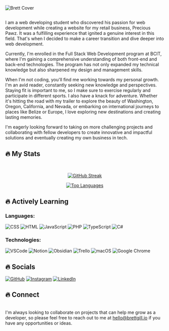 <img src="https://github.com/breadscorner/breadscorner/assets/108560747/92c1f281-5c35-4ed4-81be-938b3a1ab049" alt="Brett Cover">

## 

I am a web developing student who discovered his passion for web development while creating a website for my retail business, Precious Pawz. It was a fulfilling experience that ignited a genuine interest in this field. That's when I decided to make a career transition and dive deeper into web development.

Currently, I'm enrolled in the Full Stack Web Development program at BCIT, where I'm gaining a comprehensive understanding of both front-end and back-end technologies. The program has not only expanded my technical knowledge but also sharpened my design and management skills.

When I'm not coding, you'll find me working towards my personal growth. I'm an avid reader, constantly seeking new knowledge and perspectives. Staying fit is important to me, so I make sure to exercise regularly and participate in different sports. I also have a knack for adventure. Whether it's hitting the road with my trailer to explore the beauty of Washington, Oregon, California, and Nevada, or embarking on international journeys to places like Belize or Europe, I love exploring new destinations and creating lasting memories.

I'm eagerly looking forward to taking on more challenging projects and collaborating with fellow developers to create innovative and impactful solutions and eventually creating my own business in tech.

  ## :fire: My Stats
  <br>
  <p align="center">
    <a href="https://git.io/streak-stats">
      <img src="http://github-readme-streak-stats.herokuapp.com?user=breadscorner&theme=dark&background=000000" alt="GitHub Streak" />
    </a>

<br>
<div align="center">
  <a href="https://github.com/anuraghazra/github-readme-stats">
    <img src="https://github-readme-stats.vercel.app/api/top-langs/?username=breadscorner&layout=compact&theme=vision-friendly-dark" alt="Top Languages" />
  </a>
</div>

## :fire: Actively Learning

### Languages:

  ![CSS](https://img.shields.io/badge/CSS3-000000?style=for-the-badge&logo=css3&logoColor=white)
  ![HTML](https://img.shields.io/badge/HTML5-000000?style=for-the-badge&logo=html5&logoColor=white)
  ![JavaScript](https://img.shields.io/badge/JavaScript-000000?style=for-the-badge&logo=javascript&logoColor=white)
  ![PHP](https://img.shields.io/badge/PHP-000000?style=for-the-badge&logo=php&logoColor=white)
  ![TypeScript](https://img.shields.io/badge/TypeScript-000000?style=for-the-badge&logo=typescript&logoColor=white)
  ![C#](https://img.shields.io/badge/C%23-000000?style=for-the-badge&logo=c-sharp&logoColor=white)

### Technologies:

  ![VSCode](https://img.shields.io/badge/VSCode-000000?style=for-the-badge&logo=visual-studio-code&logoColor=white)
  ![Notion](https://img.shields.io/badge/Notion-000000?style=for-the-badge&logo=notion&logoColor=white)
  ![Obsidian](https://img.shields.io/badge/Obsidian-000000?style=for-the-badge&logo=obsidian&logoColor=white)
  ![Trello](https://img.shields.io/badge/Trello-000000?style=for-the-badge&logo=trello&logoColor=white)
  ![macOS](https://img.shields.io/badge/macOS-000000?style=for-the-badge&logo=apple&logoColor=white)
  ![Google Chrome](https://img.shields.io/badge/Google_Chrome-000000?style=for-the-badge&logo=google-chrome&logoColor=white)

## :fire: Socials

[![GitHub](https://img.shields.io/badge/GitHub-000000?style=for-the-badge&logo=github&logoColor=white)](https://www.facebook.com/brett.gill.986)
[![Instagram](https://img.shields.io/badge/Instagram-000000?style=for-the-badge&logo=instagram&logoColor=white)](https://www.instagram.com/bstevieg/)
[![LinkedIn](https://img.shields.io/badge/LinkedIn-000000?style=for-the-badge&logo=linkedin&logoColor=white)](https://www.linkedin.com/in/thebrettgill/)

## :fire: Connect

<br>I'm always looking to collaborate on projects that can help me grow as a developer, so please feel free to reach out to me at hello@brettgill.io if you have any opportunities or ideas.


